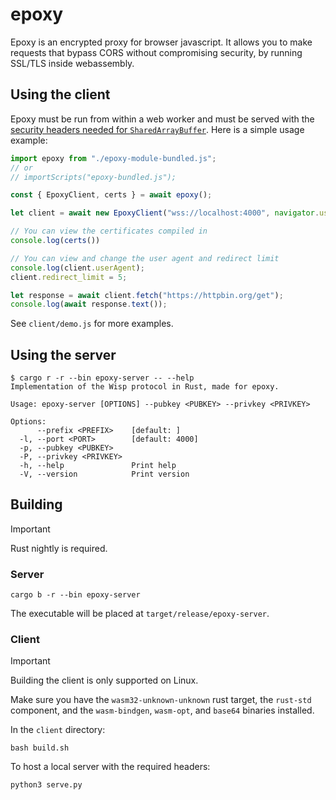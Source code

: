 # epoxy
Epoxy is an encrypted proxy for browser javascript. It allows you to make requests that bypass CORS without compromising security, by running SSL/TLS inside webassembly.

## Using the client
Epoxy must be run from within a web worker and must be served with the [security headers needed for `SharedArrayBuffer`](https://developer.mozilla.org/en-US/docs/Web/JavaScript/Reference/Global_Objects/SharedArrayBuffer#security_requirements). Here is a simple usage example:
```javascript
import epoxy from "./epoxy-module-bundled.js";
// or
// importScripts("epoxy-bundled.js");

const { EpoxyClient, certs } = await epoxy();

let client = await new EpoxyClient("wss://localhost:4000", navigator.userAgent, 10);

// You can view the certificates compiled in
console.log(certs())

// You can view and change the user agent and redirect limit
console.log(client.userAgent);
client.redirect_limit = 5;

let response = await client.fetch("https://httpbin.org/get");
console.log(await response.text());
```
See `client/demo.js` for more examples.

## Using the server
```
$ cargo r -r --bin epoxy-server -- --help
Implementation of the Wisp protocol in Rust, made for epoxy.

Usage: epoxy-server [OPTIONS] --pubkey <PUBKEY> --privkey <PRIVKEY>

Options:
      --prefix <PREFIX>    [default: ]
  -l, --port <PORT>        [default: 4000]
  -p, --pubkey <PUBKEY>    
  -P, --privkey <PRIVKEY>  
  -h, --help               Print help
  -V, --version            Print version
```

## Building
> [!IMPORTANT]
> Rust nightly is required.

### Server
```
cargo b -r --bin epoxy-server
```
The executable will be placed at `target/release/epoxy-server`.

### Client
> [!IMPORTANT]
> Building the client is only supported on Linux.

Make sure you have the `wasm32-unknown-unknown` rust target, the `rust-std` component, and the `wasm-bindgen`, `wasm-opt`, and `base64` binaries installed.

In the `client` directory:
```
bash build.sh
```

To host a local server with the required headers:
```
python3 serve.py
```
